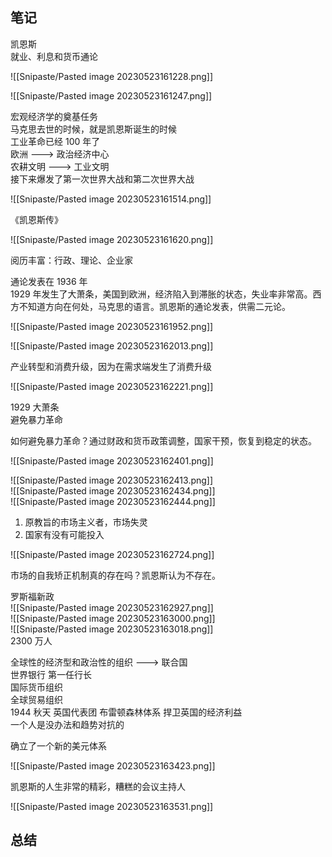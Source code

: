 ## 笔记

凯恩斯  
就业、利息和货币通论

![[Snipaste/Pasted image 20230523161228.png]]

![[Snipaste/Pasted image 20230523161247.png]]

宏观经济学的奠基任务  
马克思去世的时候，就是凯恩斯诞生的时候  
工业革命已经 100 年了  
欧洲 ---> 政治经济中心  
农耕文明 ---> 工业文明  
接下来爆发了第一次世界大战和第二次世界大战

![[Snipaste/Pasted image 20230523161514.png]]

《凯恩斯传》

![[Snipaste/Pasted image 20230523161620.png]]

阅历丰富：行政、理论、企业家

通论发表在 1936 年  
1929 年发生了大萧条，美国到欧洲，经济陷入到滞胀的状态，失业率非常高。西方不知道方向在何处，马克思的语言。凯恩斯的通论发表，供需二元论。

![[Snipaste/Pasted image 20230523161952.png]]

![[Snipaste/Pasted image 20230523162013.png]]

产业转型和消费升级，因为在需求端发生了消费升级

![[Snipaste/Pasted image 20230523162221.png]]

1929 大萧条  
避免暴力革命

如何避免暴力革命？通过财政和货币政策调整，国家干预，恢复到稳定的状态。

![[Snipaste/Pasted image 20230523162401.png]]

![[Snipaste/Pasted image 20230523162413.png]]  
![[Snipaste/Pasted image 20230523162434.png]]  
![[Snipaste/Pasted image 20230523162444.png]]

1. 原教旨的市场主义者，市场失灵
2. 国家有没有可能投入

![[Snipaste/Pasted image 20230523162724.png]]

市场的自我矫正机制真的存在吗？凯恩斯认为不存在。

罗斯福新政  
![[Snipaste/Pasted image 20230523162927.png]]  
![[Snipaste/Pasted image 20230523163000.png]]  
![[Snipaste/Pasted image 20230523163018.png]]  
2300 万人

全球性的经济型和政治性的组织 ---> 联合国  
世界银行 第一任行长  
国际货币组织  
全球贸易组织  
1944 秋天 英国代表团 布雷顿森林体系 捍卫英国的经济利益  
一个人是没办法和趋势对抗的

确立了一个新的美元体系

![[Snipaste/Pasted image 20230523163423.png]]

凯恩斯的人生非常的精彩，糟糕的会议主持人

![[Snipaste/Pasted image 20230523163531.png]]

## 总结
